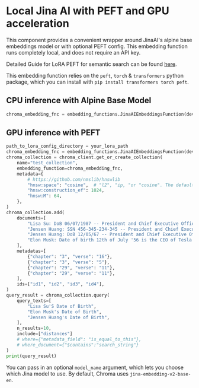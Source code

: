 ---
---

# Local Jina AI with PEFT and GPU acceleration

This component provides a convenient wrapper around JinaAI's alpine base embeddings model or with optional PEFT config. This embedding function runs completely local, and does not require an API key.

Detailed Guide for LoRA PEFT for semantic search can be found [here](https://huggingface.co/docs/peft/task_guides/semantic-similarity-lora).

<Tabs queryString groupId="lang" className="hideTabSwitcher">
<TabItem value="py" label="Python">

This embedding function relies on the `peft`, `torch` & `transformers` python package, which you can install with `pip install transformers torch peft`.
## CPU inference with Alpine Base Model
```python
chroma_embedding_fnc = embedding_functions.JinaAIEmbeddingsFunction(device = "cpu")
```
## GPU inference with PEFT
```python
path_to_lora_config_directory = your_lora_path
chroma_embedding_fnc = embedding_functions.JinaAIEmbeddingsFunction(device = "cuda", adapters_path = path_to_lora_config_directory)
chroma_collection = chroma_client.get_or_create_collection(
    name="test_collection",
    embedding_function=chroma_embedding_fnc,
    metadata={
        # https://github.com/nmslib/hnswlib
        "hnsw:space": "cosine",  # "l2", "ip, "or "cosine". The default is "l2".
        "hnsw:construction_ef": 1024,  
        "hnsw:M": 64,
    },
)
chroma_collection.add(
    documents=[
        "Lisa Su: DoB 06/07/1987 -- President and Chief Executive Officer Yeah. Sure, Joe. So, we've been engaging broadly with the customer set. I think in the last earnings call, we said that our engagements had increased seven times.",
        "Jensen Huang: SSN 456-345-234-345 -- President and Chief Executive Officer The world has something along the lines of about $1 trillion worth of data centers installed in the cloud and enterprise and otherwise.",
        "Jensen Huang: DoB 12/05/67 -- President and Chief Executive Officer The world has something along the lines of about $1 trillion worth of data centers installed in the cloud and enterprise and otherwise.",
        "Elon Musk: Date of birth 12th of July '56 is the CEO of Tesla and SpaceX and one of the co-founders of PayPal.",
    ],
    metadatas=[
        {"chapter": "3", "verse": "16"},
        {"chapter": "3", "verse": "5"},
        {"chapter": "29", "verse": "11"},
        {"chapter": "29", "verse": "11"},
    ],
    ids=["id1", "id2", "id3", "id4"],
)
query_result = chroma_collection.query(
    query_texts=[
        "Lisa Su'S Date of Birth",
        "Elon Musk's Date of Birth",
        "Jensen Huang's Date of Birth",
    ],
    n_results=10,
    include=["distances"]
    # where={"metadata_field": "is_equal_to_this"},
    # where_document={"$contains":"search_string"}
)
print(query_result)
```
You can pass in an optional `model_name` argument, which lets you choose which Jina model to use. By default, Chroma uses `jina-embedding-v2-base-en`.
